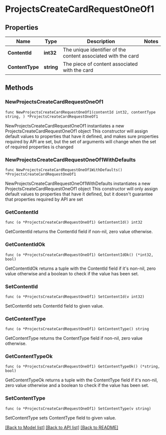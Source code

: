 # ProjectsCreateCardRequestOneOf1

## Properties

Name | Type | Description | Notes
------------ | ------------- | ------------- | -------------
**ContentId** | **int32** | The unique identifier of the content associated with the card | 
**ContentType** | **string** | The piece of content associated with the card | 

## Methods

### NewProjectsCreateCardRequestOneOf1

`func NewProjectsCreateCardRequestOneOf1(contentId int32, contentType string, ) *ProjectsCreateCardRequestOneOf1`

NewProjectsCreateCardRequestOneOf1 instantiates a new ProjectsCreateCardRequestOneOf1 object
This constructor will assign default values to properties that have it defined,
and makes sure properties required by API are set, but the set of arguments
will change when the set of required properties is changed

### NewProjectsCreateCardRequestOneOf1WithDefaults

`func NewProjectsCreateCardRequestOneOf1WithDefaults() *ProjectsCreateCardRequestOneOf1`

NewProjectsCreateCardRequestOneOf1WithDefaults instantiates a new ProjectsCreateCardRequestOneOf1 object
This constructor will only assign default values to properties that have it defined,
but it doesn't guarantee that properties required by API are set

### GetContentId

`func (o *ProjectsCreateCardRequestOneOf1) GetContentId() int32`

GetContentId returns the ContentId field if non-nil, zero value otherwise.

### GetContentIdOk

`func (o *ProjectsCreateCardRequestOneOf1) GetContentIdOk() (*int32, bool)`

GetContentIdOk returns a tuple with the ContentId field if it's non-nil, zero value otherwise
and a boolean to check if the value has been set.

### SetContentId

`func (o *ProjectsCreateCardRequestOneOf1) SetContentId(v int32)`

SetContentId sets ContentId field to given value.


### GetContentType

`func (o *ProjectsCreateCardRequestOneOf1) GetContentType() string`

GetContentType returns the ContentType field if non-nil, zero value otherwise.

### GetContentTypeOk

`func (o *ProjectsCreateCardRequestOneOf1) GetContentTypeOk() (*string, bool)`

GetContentTypeOk returns a tuple with the ContentType field if it's non-nil, zero value otherwise
and a boolean to check if the value has been set.

### SetContentType

`func (o *ProjectsCreateCardRequestOneOf1) SetContentType(v string)`

SetContentType sets ContentType field to given value.



[[Back to Model list]](../README.md#documentation-for-models) [[Back to API list]](../README.md#documentation-for-api-endpoints) [[Back to README]](../README.md)


